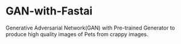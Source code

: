 # GAN-with-Fastai
Generative Adversarial Network(GAN) with Pre-trained Generator to produce high quality images of Pets from crappy images.
